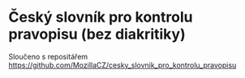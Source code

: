 # Český slovník pro kontrolu pravopisu (bez diakritiky)

Sloučeno s repositářem https://github.com/MozillaCZ/cesky_slovnik_pro_kontrolu_pravopisu
